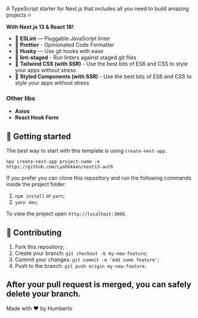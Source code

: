 A TypeScript starter for Next.js that includes all you need to build amazing projects 🔥

**With Next.js 13 & React 18!**

- 📏 **ESLint** — Pluggable JavaScript linter
- 💖 **Prettier** - Opinionated Code Formatter
- 🐶 **Husky** — Use git hooks with ease
- 🚫 **lint-staged** - Run linters against staged git files
- 🍃 **Tailwind CSS (with SSR)** - Use the best bits of ES6 and CSS to style your apps without stress
- 💅 **Styled Components (with SSR)** - Use the best bits of ES6 and CSS to style your apps without stress

### Other libs
- **Axios**
- **React Hook Form**


## 🚀 Getting started

The best way to start with this template is using `create-next-app`.

```
npx create-next-app project-name -e https://github.com/LyoDekken/next13-auth
```

If you prefer you can clone this repository and run the following commands inside the project folder:

1. `npm install` or `yarn`;
2. `yarn dev`;

To view the project open `http://localhost:3000`.

## 🤝 Contributing

1. Fork this repository;
2. Create your branch: `git checkout -b my-new-feature`;
3. Commit your changes: `git commit -m 'Add some feature'`;
4. Push to the branch: `git push origin my-new-feature`.

**After your pull request is merged**, you can safely delete your branch.
---

Made with ♥ by Humberto